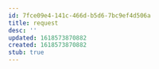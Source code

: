 ```yaml
---
id: 7fce09e4-141c-466d-b5d6-7bc9ef4d506a
title: request
desc: ''
updated: 1618573870882
created: 1618573870882
stub: true
---
```


